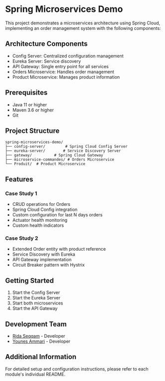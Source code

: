 # Spring Microservices Demo

This project demonstrates a microservices architecture using Spring Cloud, implementing an order management system with the following components:

## Architecture Components

- Config Server: Centralized configuration management
- Eureka Server: Service discovery
- API Gateway: Single entry point for all services
- Orders Microservice: Handles order management
- Product Microservice: Manages product information

## Prerequisites

- Java 11 or higher
- Maven 3.6 or higher
- Git

## Project Structure

```
spring-microservices-demo/
├── config-server/         # Spring Cloud Config Server
├── eureka-server/        # Service Discovery Server
├── gateway/          # Spring Cloud Gateway
├── microservice-commandes/ # Orders Microservice
└── Produit/  # Product Microservice
```

## Features

### Case Study 1
- CRUD operations for Orders
- Spring Cloud Config integration
- Custom configuration for last N days orders
- Actuator health monitoring
- Custom health indicators

### Case Study 2
- Extended Order entity with product reference
- Service Discovery with Eureka
- API Gateway implementation
- Circuit Breaker pattern with Hystrix

## Getting Started

1. Start the Config Server
2. Start the Eureka Server
3. Start both microservices
4. Start the API Gateway

## Development Team

- [Rida Seqqam](https://github.com/ridaseqqam) - Developer
- [Younes Ammari](https://github.com/younesam02) - Developer

## Additional Information

For detailed setup and configuration instructions, please refer to each module's individual README.
